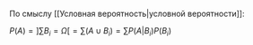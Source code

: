 По смыслу [[Условная вероятность|условной вероятности]]:

$P(A) =]\sum{B_i} = \Omega[= \sum{(A\cup B_i)} = \sum{P(A|B_i)P(B_i)}$





